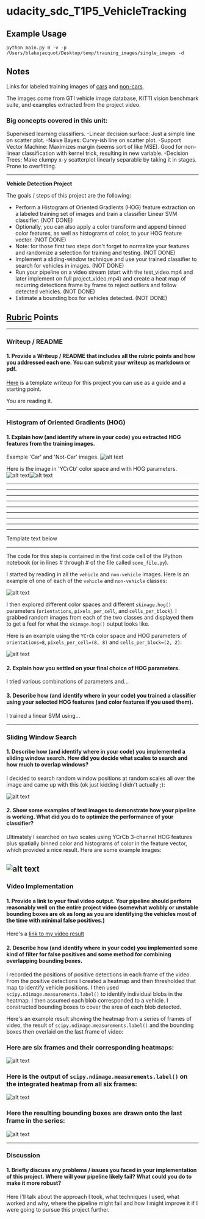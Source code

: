 # udacity_sdc_T1P5_VehicleTracking

## Example Usage

    python main.py 0 -v -p /Users/blakejacquot/Desktop/temp/training_images/single_images -d

## Notes

Links for labeled training images of
[cars](https://s3.amazonaws.com/udacity-sdc/Vehicle_Tracking/vehicles.zip) and
[non-cars](https://s3.amazonaws.com/udacity-sdc/Vehicle_Tracking/non-vehicles.zip).

The images come from GTI vehicle image database, KITTI vision benchmark suite, and examples
extracted from the project video.

### Big concepts covered in this unit:
Supervised learning classifiers.
-Linear decision surface: Just a simple line on scatter plot.
-Naive Bayes: Curvy-ish line on scatter plot.
-Support Vector Machine: Maximizes margin (seems sort of like MSE). Good for non-linear classification with kernel trick, resulting in new variable.
-Decision Trees: Make clumpy x-y scatterplot linearly separable by taking it in stages. Prone to overfitting.

---

**Vehicle Detection Project**

The goals / steps of this project are the following:

* Perform a Histogram of Oriented Gradients (HOG) feature extraction on a labeled training
set of images and train a classifier Linear SVM classifier. (NOT DONE)
* Optionally, you can also apply a color transform and append binned color features, as
well as histograms of color, to your HOG feature vector. (NOT DONE)
* Note: for those first two steps don't forget to normalize your features and randomize a
selection for training and testing. (NOT DONE)
* Implement a sliding-window technique and use your trained classifier to search for
vehicles in images. (NOT DONE)
* Run your pipeline on a video stream (start with the test_video.mp4 and later implement
on full project_video.mp4) and create a heat map of recurring detections frame by frame to
reject outliers and follow detected vehicles. (NOT DONE)
* Estimate a bounding box for vehicles detected. (NOT DONE)

[//]: # (Image References)
[image1]: ./examples/car_not_car.png
[image2]: ./examples/HOG_example.jpg
[image3]: ./examples/sliding_windows.jpg
[image4]: ./examples/sliding_window.jpg
[image5]: ./examples/bboxes_and_heat.png
[image6]: ./examples/labels_map.png
[image7]: ./examples/output_bboxes.png
[video1]: ./project_video.mp4
[im1]: ./output_images/car_not_car.png
[im2]: ./output_images/car_features.png
[im3]: ./output_images/notcar_features.png


## [Rubric](https://review.udacity.com/#!/rubrics/513/view) Points

---
### Writeup / README

#### 1. Provide a Writeup / README that includes all the rubric points and how you addressed each one.  You can submit your writeup as markdown or pdf.
[Here](https://github.com/udacity/CarND-Vehicle-Detection/blob/master/writeup_template.md)
is a template writeup for this project you can use as a guide and a starting point.

You are reading it.

---

### Histogram of Oriented Gradients (HOG)

#### 1. Explain how (and identify where in your code) you extracted HOG features from the training images.

Example 'Car' and 'Not-Car' images.
![alt text][im1]

Here is the image in 'YCrCb' color space and with HOG parameters.
![alt text][im2]![alt text][im3]



****
****
****
****
****
****
****
****
****
Template text below
****





The code for this step is contained in the first code cell of the IPython notebook (or in lines # through # of the file called `some_file.py`).

I started by reading in all the `vehicle` and `non-vehicle` images.  Here is an example of one of each of the `vehicle` and `non-vehicle` classes:

![alt text][image1]

I then explored different color spaces and different `skimage.hog()` parameters (`orientations`, `pixels_per_cell`, and `cells_per_block`).  I grabbed random images from each of the two classes and displayed them to get a feel for what the `skimage.hog()` output looks like.

Here is an example using the `YCrCb` color space and HOG parameters of `orientations=8`, `pixels_per_cell=(8, 8)` and `cells_per_block=(2, 2)`:


![alt text][image2]


#### 2. Explain how you settled on your final choice of HOG parameters.

I tried various combinations of parameters and...

#### 3. Describe how (and identify where in your code) you trained a classifier using your selected HOG features (and color features if you used them).

I trained a linear SVM using...







---


### Sliding Window Search

#### 1. Describe how (and identify where in your code) you implemented a sliding window search.  How did you decide what scales to search and how much to overlap windows?

I decided to search random window positions at random scales all over the image and came up with this (ok just kidding I didn't actually ;):

![alt text][image3]

#### 2. Show some examples of test images to demonstrate how your pipeline is working.  What did you do to optimize the performance of your classifier?

Ultimately I searched on two scales using YCrCb 3-channel HOG features plus spatially binned color and histograms of color in the feature vector, which provided a nice result.  Here are some example images:

![alt text][image4]
---

### Video Implementation

#### 1. Provide a link to your final video output.  Your pipeline should perform reasonably well on the entire project video (somewhat wobbly or unstable bounding boxes are ok as long as you are identifying the vehicles most of the time with minimal false positives.)
Here's a [link to my video result](./project_video.mp4)


#### 2. Describe how (and identify where in your code) you implemented some kind of filter for false positives and some method for combining overlapping bounding boxes.

I recorded the positions of positive detections in each frame of the video.  From the positive detections I created a heatmap and then thresholded that map to identify vehicle positions.  I then used `scipy.ndimage.measurements.label()` to identify individual blobs in the heatmap.  I then assumed each blob corresponded to a vehicle.  I constructed bounding boxes to cover the area of each blob detected.

Here's an example result showing the heatmap from a series of frames of video, the result of `scipy.ndimage.measurements.label()` and the bounding boxes then overlaid on the last frame of video:

### Here are six frames and their corresponding heatmaps:

![alt text][image5]

### Here is the output of `scipy.ndimage.measurements.label()` on the integrated heatmap from all six frames:
![alt text][image6]

### Here the resulting bounding boxes are drawn onto the last frame in the series:
![alt text][image7]



---

### Discussion

#### 1. Briefly discuss any problems / issues you faced in your implementation of this project.  Where will your pipeline likely fail?  What could you do to make it more robust?

Here I'll talk about the approach I took, what techniques I used, what worked and why, where the pipeline might fail and how I might improve it if I were going to pursue this project further.


